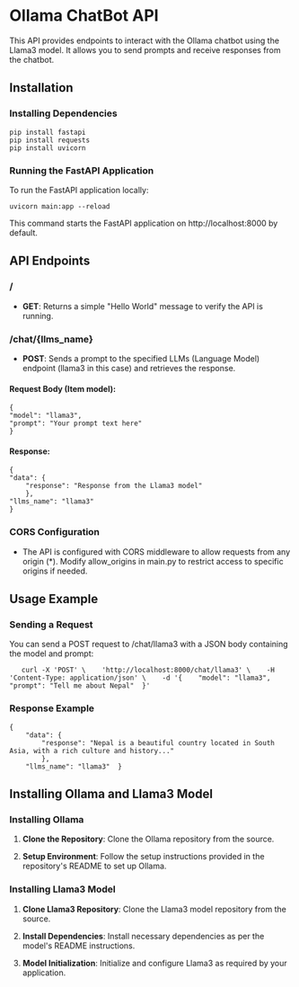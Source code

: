Ollama ChatBot API
==================

This API provides endpoints to interact with the Ollama chatbot using the Llama3 model. It allows you to send prompts and receive responses from the chatbot.

Installation
------------

### Installing Dependencies
    
    pip install fastapi  
    pip install requests  
    pip install uvicorn 

### Running the FastAPI Application

To run the FastAPI application locally:

    uvicorn main:app --reload

This command starts the FastAPI application on http://localhost:8000 by default.

API Endpoints
-------------

### /

*   **GET**: Returns a simple "Hello World" message to verify the API is running.
    

### /chat/{llms\_name}

*   **POST**: Sends a prompt to the specified LLMs (Language Model) endpoint (llama3 in this case) and retrieves the response.
    

#### Request Body (Item model):
    
    {
    "model": "llama3",
    "prompt": "Your prompt text here"
    }

#### Response:
    
    {
    "data": { 
        "response": "Response from the Llama3 model"
        },
    "llms_name": "llama3"  
    }

### CORS Configuration

*   The API is configured with CORS middleware to allow requests from any origin (\*). Modify allow\_origins in main.py to restrict access to specific origins if needed.
    

Usage Example
-------------

### Sending a Request

You can send a POST request to /chat/llama3 with a JSON body containing the model and prompt:
       
       curl -X 'POST' \    'http://localhost:8000/chat/llama3' \    -H 'Content-Type: application/json' \    -d '{    "model": "llama3",    "prompt": "Tell me about Nepal"  }'

### Response Example
    
    {    
        "data": {
            "response": "Nepal is a beautiful country located in South Asia, with a rich culture and history..."    
            },   
        "llms_name": "llama3"  } 

Installing Ollama and Llama3 Model
----------------------------------

### Installing Ollama

1.  **Clone the Repository**: Clone the Ollama repository from the source.
    
2.  **Setup Environment**: Follow the setup instructions provided in the repository's README to set up Ollama.
    

### Installing Llama3 Model

1.  **Clone Llama3 Repository**: Clone the Llama3 model repository from the source.
    
2.  **Install Dependencies**: Install necessary dependencies as per the model's README instructions.
    
3.  **Model Initialization**: Initialize and configure Llama3 as required by your application.
